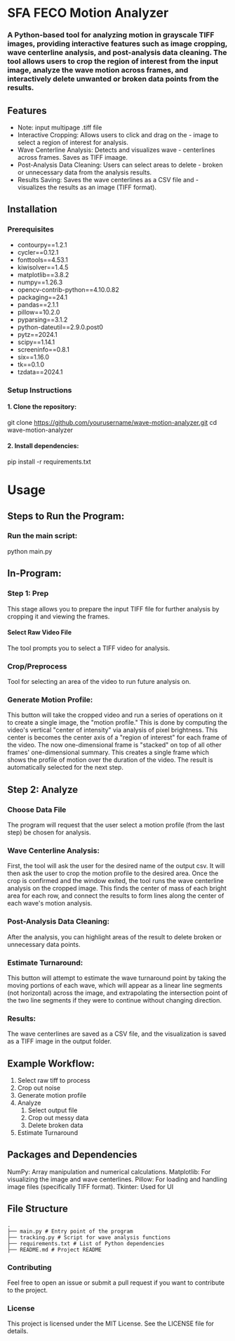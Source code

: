 # SFA FECO Motion Analyzer

### A Python-based tool for analyzing motion in grayscale TIFF images, providing interactive features such as image cropping, wave centerline analysis, and post-analysis data cleaning. The tool allows users to crop the region of interest from the input image, analyze the wave motion across frames, and interactively delete unwanted or broken data points from the results.

## Features

- Note: input multipage .tiff file
- Interactive Cropping: Allows users to click and drag on the - image to select a region of interest for analysis.
- Wave Centerline Analysis: Detects and visualizes wave - centerlines across frames. Saves as TIFF imaage.
- Post-Analysis Data Cleaning: Users can select areas to delete - broken or unnecessary data from the analysis results.
- Results Saving: Saves the wave centerlines as a CSV file and - visualizes the results as an image (TIFF format).

## Installation

### Prerequisites

- contourpy==1.2.1
- cycler==0.12.1
- fonttools==4.53.1
- kiwisolver==1.4.5
- matplotlib==3.8.2
- numpy==1.26.3
- opencv-contrib-python==4.10.0.82
- packaging==24.1
- pandas==2.1.1
- pillow==10.2.0
- pyparsing==3.1.2
- python-dateutil==2.9.0.post0
- pytz==2024.1
- scipy==1.14.1
- screeninfo==0.8.1
- six==1.16.0
- tk==0.1.0
- tzdata==2024.1

### Setup Instructions

#### 1. Clone the repository:

git clone https://github.com/yourusername/wave-motion-analyzer.git
cd wave-motion-analyzer

#### 2. Install dependencies:

pip install -r requirements.txt

# Usage

## Steps to Run the Program:

### Run the main script:

python main.py

## In-Program:

### Step 1: Prep

This stage allows you to prepare the input TIFF file for further analysis by cropping it and viewing the frames.

#### Select Raw Video File

The tool prompts you to select a TIFF video for analysis.

### Crop/Preprocess

Tool for selecting an area of the video to run future analysis on.

### Generate Motion Profile:

This button will take the cropped video and run a series of operations on it to create a single image, the "motion profile." This is done by computing the video's vertical "center of intensity" via analysis of pixel brightness. This center is becomes the center axis of a "region of interest" for each frame of the video. The now one-dimensional frame is "stacked" on top of all other frames' one-dimensional summary. This creates a single frame which shows the profile of motion over the duration of the video. The result is automatically selected for the next step. 

## Step 2: Analyze

### Choose Data File

The program will request that the user select a motion profile (from the last step) be chosen for analysis.

### Wave Centerline Analysis:

First, the tool will ask the user for the desired name of the output csv. It will then ask the user to crop the motion profile to the desired area. Once the crop is confirmed and the window exited, the tool runs the wave centerline analysis on the cropped image. This finds the center of mass of each bright area for each row, and connect the results to form lines along the center of each wave's motion analysis.

### Post-Analysis Data Cleaning:

After the analysis, you can highlight areas of the result to delete broken or unnecessary data points.

### Estimate Turnaround:

This button will attempt to estimate the wave turnaround point by taking the moving portions of each wave, which will appear as a linear line segments (not horizontal) across the image, and extrapolating the intersection point of the two line segments if they were to continue without changing direction.

### Results:

The wave centerlines are saved as a CSV file, and the visualization is saved as a TIFF image in the output folder.

## Example Workflow:

1. Select raw tiff to process
2. Crop out noise
3. Generate motion profile
4. Analyze
   1. Select output file
   2. Crop out messy data
   3. Delete broken data
5. Estimate Turnaround

## Packages and Dependencies

NumPy: Array manipulation and numerical calculations.
Matplotlib: For visualizing the image and wave centerlines.
Pillow: For loading and handling image files (specifically TIFF format).
Tkinter: Used for UI

## File Structure

```
.
├── main.py # Entry point of the program
├── tracking.py # Script for wave analysis functions
├── requirements.txt # List of Python dependencies
├── README.md # Project README
```

### Contributing

Feel free to open an issue or submit a pull request if you want to contribute to the project.

### License

This project is licensed under the MIT License. See the LICENSE file for details.
